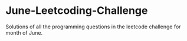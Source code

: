 # June-Leetcoding-Challenge
Solutions of all the programming questions in the leetcode challenge for month of June. 
